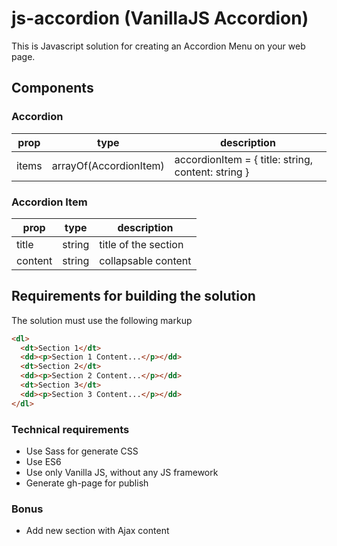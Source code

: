 # js-accordion (VanillaJS Accordion)

This is Javascript solution for creating an Accordion Menu on your web page.

## Components

### Accordion

| prop  | type                   | description                                        |
| ----- | ---------------------- | -------------------------------------------------- |
| items | arrayOf(AccordionItem) | accordionItem = { title: string, content: string } |

### Accordion Item

| prop    | type   | description          |
| ------- | ------ | -------------------- |
| title   | string | title of the section |
| content | string | collapsable content  |

## Requirements for building the solution

The solution must use the following markup

```html
<dl>
  <dt>Section 1</dt>
  <dd><p>Section 1 Content...</p></dd>
  <dt>Section 2</dt>
  <dd><p>Section 2 Content...</p></dd>
  <dt>Section 3</dt>
  <dd><p>Section 3 Content...</p></dd>
</dl>
```

### Technical requirements

- Use Sass for generate CSS
- Use ES6
- Use only Vanilla JS, without any JS framework
- Generate gh-page for publish

### Bonus

- Add new section with Ajax content

